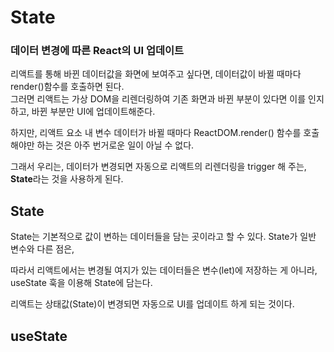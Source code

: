 # State

### 데이터 변경에 따른 React의 UI 업데이트

리액트를 통해 바뀐 데이터값을 화면에 보여주고 싶다면, 데이터값이 바뀔 때마다 render()함수를 호출하면 된다.  
그러면 리액트는 가상 DOM을 리렌더링하여 기존 화면과 바뀐 부분이 있다면 이를 인지하고, 바뀐 부분만 UI에 업데이트해준다.

하지만, 리액트 요소 내 변수 데이터가 바뀔 때마다 ReactDOM.render() 함수를 호출해야만 하는 것은 아주 번거로운 일이 아닐 수 없다.

그래서 우리는, 데이터가 변경되면 자동으로 리액트의 리렌더링을 trigger 해 주는, **State**라는 것을 사용하게 된다.

## State

State는 기본적으로 값이 변하는 데이터들을 담는 곳이라고 할 수 있다.
State가 일반 변수와 다른 점은,

따라서 리액트에서는 변경될 여지가 있는 데이터들은 변수(let)에 저장하는 게 아니라, useState 훅을 이용해 State에 담는다.

리액트는 상태값(State)이 변경되면 자동으로 UI를 업데이트 하게 되는 것이다.

## useState
